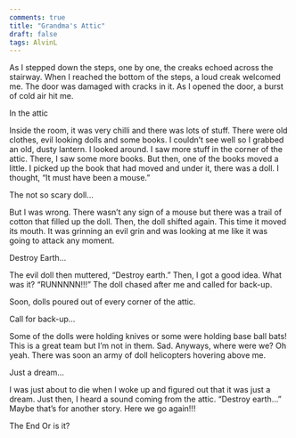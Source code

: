 ```yaml
---
comments: true
title: "Grandma's Attic"
draft: false
tags: AlvinL
---
```

 
As I stepped down the steps, one by one, the creaks echoed across the stairway. When I reached the bottom of the steps, a loud creak welcomed me. The door was damaged with cracks in it. As I opened the door, a burst of cold air hit me.

In the attic

Inside the room, it was very chilli and there was lots of stuff. There were old clothes, evil looking dolls and some books. I couldn’t see well so I grabbed an old, dusty lantern. I looked around. I saw more stuff in the corner of the attic. There, I saw some more books. But then, one of the books moved a little. I picked up the book that had moved and under it, there was a doll. I thought, “It must have been a mouse.”

The not so scary doll…

But I was wrong. There wasn’t any sign of a mouse but there was a trail of cotton that filled up the doll. Then, the doll shifted again. This time it moved its mouth. It was grinning an evil grin and was looking at me like it was going to attack any moment.

Destroy Earth…

The evil doll then muttered, “Destroy earth.” Then, I got a good idea. What was it? “RUNNNNN!!!” The doll chased after me and called for back-up.

Soon, dolls poured out of every corner of the attic.

Call for back-up…

Some of the dolls were holding knives or some were holding base ball bats! This is a great team but I’m not in them. Sad. Anyways, where were we? Oh yeah. There was soon an army of doll helicopters hovering above me.

Just a dream…

I was just about to die when I woke up and figured out that it was just a dream. Just then, I heard a sound coming from the attic. “Destroy earth…” Maybe that’s for another story. Here we go again!!!

The End
Or is it?
